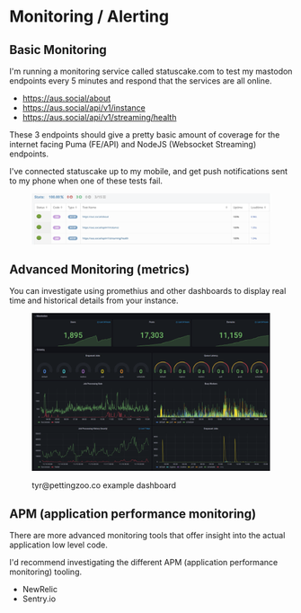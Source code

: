 # Monitoring / Alerting

## Basic Monitoring

I'm running a monitoring service called statuscake.com to test my mastodon endpoints every 5 minutes and respond that the services are all online.

* https://aus.social/about
* https://aus.social/api/v1/instance
* https://aus.social/api/v1/streaming/health

These 3 endpoints should give a pretty basic amount of coverage for the internet facing Puma (FE/API) and NodeJS (Websocket Streaming) endpoints.&#x20;

I've connected statuscake up to my mobile, and get push notifications sent to my phone when one of these tests fail.

<figure><img src="../.gitbook/assets/image (14).png" alt=""><figcaption></figcaption></figure>

## Advanced Monitoring (metrics)

You can investigate using promethius and other dashboards to display real time and historical details from your instance.

<figure><img src="../.gitbook/assets/image.png" alt=""><figcaption><p>tyr@pettingzoo.co example dashboard</p></figcaption></figure>

## APM (application performance monitoring)

There are more advanced monitoring tools that offer insight into the actual application low level code.&#x20;

I'd recommend investigating the different APM (application performance monitoring) tooling.

* NewRelic
* Sentry.io


